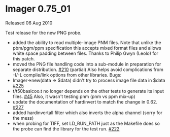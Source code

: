 # Imager 0.75_01

Released 06 Aug 2010

Test release for the new PNG probe.
- added the ability to read multiple-image PNM files. Note that unlike the pbm/pgm/ppm specification this accepts mixed format files and allows white space padding between files. Thanks to Philip Gwyn (Leolo) for this patch. 
- moved the PNG file handling code into a sub-module in preparation for separate distribution. [#210](https://github.com/tonycoz/imager/issues/210) (partial) Also helps avoid complications from -I/-L compile/link options from other libraries. Bugs: 
- Imager->new(data => $data) didn't try to process image file data in $data [#225](https://github.com/tonycoz/imager/issues/225) 
- t/t50basicoo.t no longer depends on the other tests to generate its input files. [#45](https://github.com/tonycoz/imager/issues/45) Also, it wasn't testing pnm (pnm vs ppm mix-up) 
- update the documentation of hardinvert to match the change in 0.62. [#227](https://github.com/tonycoz/imager/issues/227) 
- added hardinvertall filter which also inverts the alpha channel (sorry for the mess) 
- when probing for TIFF, set LD_RUN_PATH just as the Makefile does so the probe can find the library for the test run. [#222](https://github.com/tonycoz/imager/issues/222)